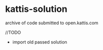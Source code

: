 # kattis-solution
archive of code submitted to open.kattis.com

//TODO
- import old passed solution
